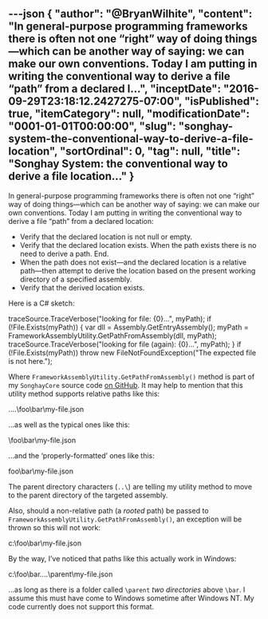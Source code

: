 ---json
{
  "author": "@BryanWilhite",
  "content": "In general-purpose programming frameworks there is often not one “right” way of doing things—which can be another way of saying: we can make our own conventions. Today I am putting in writing the conventional way to derive a file “path” from a declared l...",
  "inceptDate": "2016-09-29T23:18:12.2427275-07:00",
  "isPublished": true,
  "itemCategory": null,
  "modificationDate": "0001-01-01T00:00:00",
  "slug": "songhay-system-the-conventional-way-to-derive-a-file-location",
  "sortOrdinal": 0,
  "tag": null,
  "title": "Songhay System: the conventional way to derive a file location…"
}
---

In general-purpose programming frameworks there is often not one “right” way of doing things—which can be another way of saying: we can make our own conventions. Today I am putting in writing the conventional way to derive a file “path” from a declared location:

*   Verify that the declared location is not null or empty.
*   Verify that the declared location exists. When the path exists there is no need to derive a path. End.
*   When the path does not exist—and the declared location is a relative path—then attempt to derive the location based on the present working directory of a specified assembly.
*   Verify that the derived location exists.

Here is a C# sketch:


traceSource.TraceVerbose("looking for file: {0}...", myPath);
if (!File.Exists(myPath))
{
    var dll = Assembly.GetEntryAssembly();
    myPath = FrameworkAssemblyUtility.GetPathFromAssembly(dll, myPath);
    traceSource.TraceVerbose("looking for file (again): {0}...", myPath);
}
if (!File.Exists(myPath)) throw new FileNotFoundException("The expected file is not here.");
    

Where `FrameworkAssemblyUtility.GetPathFromAssembly()` method is part of my `SonghayCore` source code [on GitHub](https://github.com/BryanWilhite/SonghayCore/blob/master/Songhay/FrameworkAssemblyUtility.cs). It may help to mention that this utility method supports relative paths like this:


..\..\foo\bar\my-file.json
    

…as well as the typical ones like this:


\foo\bar\my-file.json
    

…and the ‘properly-formatted’ ones like this:


foo\bar\my-file.json
    

The parent directory characters (`..\`) are telling my utility method to move to the parent directory of the targeted assembly.

Also, should a non-relative path (a *rooted* path) be passed to `FrameworkAssemblyUtility.GetPathFromAssembly()`, an exception will be thrown so this will not work:


c:\foo\bar\my-file.json
    

By the way, I’ve noticed that paths like this actually work in Windows:


c:\foo\bar\..\..\parent\my-file.json
    

…as long as there is a folder called `\parent` *two directories* above `\bar`. I assume this must have come to Windows sometime after Windows NT. My code currently does not support this format.
